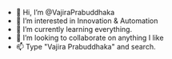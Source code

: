 - 👋 Hi, I’m @VajiraPrabuddhaka
- 👀 I’m interested in Innovation & Automation
- 🌱 I’m currently learning everything.
- 💞️ I’m looking to collaborate on anything I like
- 📫 Type "Vajira Prabuddhaka" and search.

<!---
VajiraPrabuddhaka/VajiraPrabuddhaka is a ✨ special ✨ repository because its `README.md` (this file) appears on your GitHub profile.
You can click the Preview link to take a look at your changes.
--->
